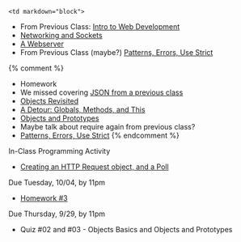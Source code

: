 	<td markdown="block">
* From Previous Class: [Intro to Web Development](slides/05/web.html) 
* [Networking and Sockets](slides/06/sockets.html)
* [A Webserver](slides/06/webserver.html)
* From Previous Class (maybe?) [Patterns, Errors, Use Strict](slides/05/patterns-errors-strict.html)

{% comment %}
* Homework
* We missed covering [JSON from a previous class](slides/03/objects.html#/20)
* [Objects Revisited](slides/06/objects-prototypes.html)
* [A Detour: Globals, Methods, and This](slides/06/globals-methods-this.html)
* [Objects and Prototypes](slides/06/prototypes.html)
* Maybe talk about require again from previous class?
* [Patterns, Errors, Use Strict](slides/06/patterns-errors-strict.html)
{% endcomment %}
</td>
	<td markdown="block">
</td>
	<td markdown="block">
In-Class Programming Activity

* [Creating an HTTP Request object, and a Poll](https://docs.google.com/a/nyu.edu/forms/d/e/1FAIpQLSe2mqmcuD_bhT_XFqDpXTbdBUTIvfIOTtqepiQ_dTWhIICyaA/viewform)

Due Tuesday, 10/04, by 11pm

* [Homework #3](homework/03.html) 

Due Thursday, 9/29, by 11pm

* Quiz #02 and #03 - Objects Basics and Objects and Prototypes

<!--
* [](assignments/.html)
-->
</td>
